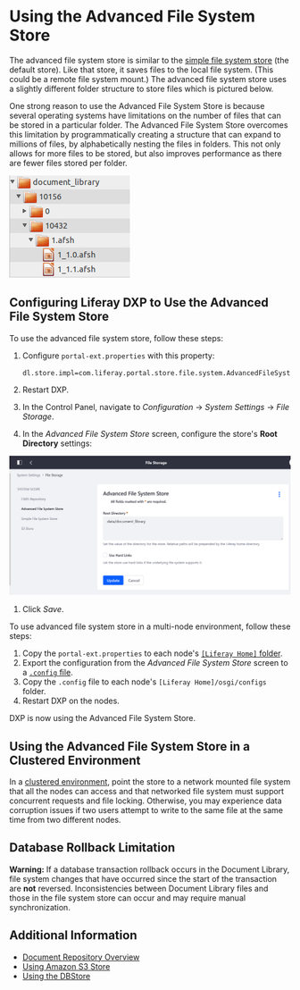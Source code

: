 # Using the Advanced File System Store

The advanced file system store is similar to the [simple file system store](./using-the-simple-file-system-store.md) (the default store). Like that store, it saves files to the local file system. (This could be a remote file system mount.) The advanced file system store uses a slightly different folder structure to store files which is pictured below.

One strong reason to use the Advanced File System Store is because several operating systems have limitations on the number of files that can be stored in a particular folder. The Advanced File System Store overcomes this limitation by programmatically creating a structure that can expand to millions of files, by alphabetically nesting the files in folders. This not only allows for more files to be stored, but also improves performance as there are fewer files stored per folder.

![Figure 1: The advanced file system store creates a more nested folder structure than the file system store.](./using-the-advanced-file-system-store/images/01.png)

## Configuring Liferay DXP to Use the Advanced File System Store

To use the advanced file system store, follow these steps:

1. Configure `portal-ext.properties` with this property:

    ```properties
    dl.store.impl=com.liferay.portal.store.file.system.AdvancedFileSystemStore
    ```

1. Restart DXP.

1. In the Control Panel, navigate to *Configuration* &rarr; *System Settings* &rarr; *File Storage*.

1. In the *Advanced File System Store* screen, configure the store's **Root Directory** settings:

![Advanced File System Store Configuration Page](././using-the-advanced-file-system-store/images/02.png)

1. Click _Save_.

To use advanced file system store in a multi-node environment, follow these steps:

1. Copy the `portal-ext.properties` to each node's [`[Liferay Home]` folder](../14-reference/01-liferay-home.md).
1. Export the configuration from the *Advanced File System Store* screen to a [`.config` file](https://help.liferay.com/hc/articles/360029131651-Understanding-System-Configuration-Files).
1. Copy the `.config` file to each node's `[Liferay Home]/osgi/configs` folder.
1. Restart DXP on the nodes.

DXP is now using the Advanced File System Store.

## Using the Advanced File System Store in a Clustered Environment

In a [clustered environment](https://help.liferay.com/hc/articles/360029123831-Liferay-DXP-Clustering), point the store to a network mounted file system that all the nodes can access and that networked file system must support concurrent requests and file locking. Otherwise, you may experience data corruption issues if two users attempt to write to the same file at the same time from two different nodes.

## Database Rollback Limitation

**Warning:** If a database transaction rollback occurs in the Document Library, file system changes that have occurred since the start of the transaction are **not** reversed. Inconsistencies between Document Library files and those in the file system store can occur and may require manual synchronization.

## Additional Information

* [Document Repository Overview](./document-repository-overview.md)
* [Using Amazon S3 Store](./using-amazon-s3-store.md)
* [Using the DBStore](./using-the-dbstore.md)
